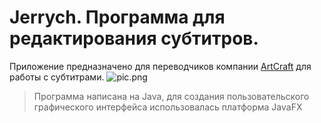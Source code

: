 # Jerrych. Программа для редактирования субтитров.

Приложение предназначено для переводчиков компании [ArtCraft](https://artcraft.net.ua/) для работы с субтитрами. 
![pic.png](https://ibb.co/C7whDQQ)

> Программа написана на Java, для создания пользовательского графического интерфейса
> использовалась платформа JavaFX 
